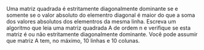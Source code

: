 Uma matriz quadrada é estritamente diagonalmente dominante se e 
somente se o valor absoluto do elementro diagonal é maior do que 
a soma dos valores absolutos dos elementros da mesma linha. Escreva 
um algoritmo que leia uma matriz quadrada A de ordem n e verifique 
se esta matriz é ou não estritamente diagonalmente dominante. Você 
pode assumir que matriz A tem, no máximo, 10 linhas e 10 colunas.
